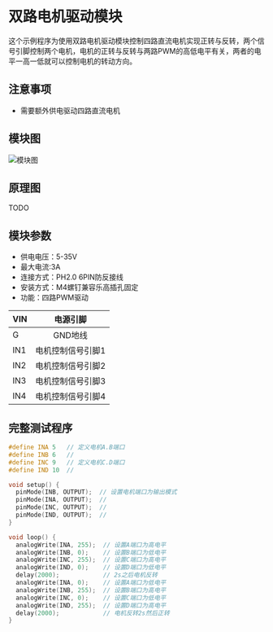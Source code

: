 # 双路电机驱动模块

这个示例程序为使用双路电机驱动模块控制四路直流电机实现正转与反转，两个信号引脚控制两个电机，电机的正转与反转与两路PWM的高低电平有关，两者的电平一高一低就可以控制电机的转动方向。

## 注意事项

- 需要额外供电驱动四路直流电机

## 模块图

![模块图](highSpeedMiniMotorDriveBoardModel.png)

## 原理图

TODO

## 模块参数

- 供电电压：5-35V
- 最大电流:3A
- 连接方式：PH2.0 6PIN防反接线
- 安装方式：M4螺钉兼容乐高插孔固定
- 功能：四路PWM驱动

| VIN    | 电源引脚|
| :----- | :-------: |
| G      | GND地线|
| IN1   | 电机控制信号引脚1|
| IN2   | 电机控制信号引脚2|
| IN3   | 电机控制信号引脚3|
| IN4   | 电机控制信号引脚4|

## 完整测试程序

```cpp
#define INA 5   // 定义电机A.B端口
#define INB 6   //
#define INC 9   // 定义电机C.D端口
#define IND 10  //

void setup() {
  pinMode(INB, OUTPUT);  // 设置电机端口为输出模式
  pinMode(INA, OUTPUT);  //
  pinMode(INC, OUTPUT);  //
  pinMode(IND, OUTPUT);  //
}

void loop() {
  analogWrite(INA, 255);  // 设置A端口为高电平
  analogWrite(INB, 0);    // 设置B端口为低电平
  analogWrite(INC, 255);  // 设置C端口为高电平
  analogWrite(IND, 0);    // 设置D端口为低电平
  delay(2000);            // 2s之后电机反转
  analogWrite(INA, 0);    // 设置A端口为低电平
  analogWrite(INB, 255);  // 设置B端口为高电平
  analogWrite(INC, 0);    // 设置C端口为低电平
  analogWrite(IND, 255);  // 设置D端口为高电平
  delay(2000);            // 电机反转2s然后正转
}
```
